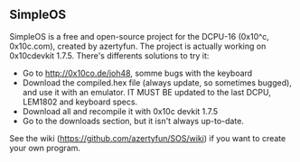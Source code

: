 SimpleOS
--------

SimpleOS is a free and open-source project for the DCPU-16 (0x10^c, 0x10c.com), created by azertyfun. The project is actually working on 0x10cdevkit 1.7.5.
There's differents solutions to try it:
- Go to http://0x10co.de/joh48, somme bugs with the keyboard
- Download the compiled.hex file (always update, so sometimes bugged), and use it with an emulator. IT MUST BE updated to the last DCPU, LEM1802 and keyboard specs.
- Download all and recompile it with 0x10c devkit 1.7.5
- Go to the downloads section, but it isn't always up-to-date.

See the wiki (https://github.com/azertyfun/SOS/wiki) if you want to create your own program.